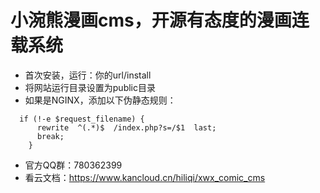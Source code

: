 # 小涴熊漫画cms，开源有态度的漫画连载系统

- 首次安装，运行：你的url/install
- 将网站运行目录设置为public目录
- 如果是NGINX，添加以下伪静态规则：
```
  if (!-e $request_filename) {  
      rewrite  ^(.*)$  /index.php?s=/$1  last;  
      break;  
	}  
```  
- 官方QQ群：780362399
- 看云文档：https://www.kancloud.cn/hiliqi/xwx_comic_cms
